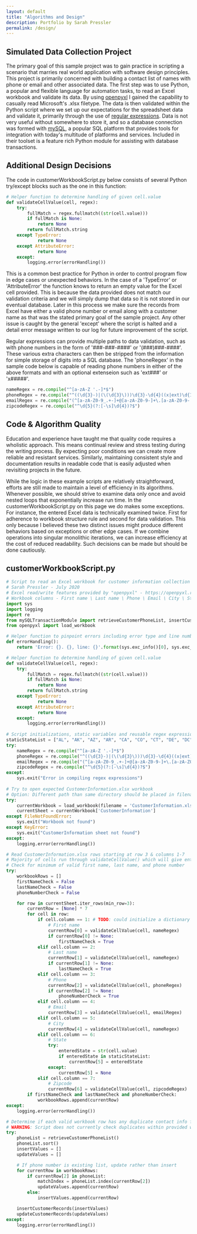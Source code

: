 ```yaml
---
layout: default
title: "Algorithms and Design"
description: Portfolio by Sarah Pressler
permalink: /design/
---
```


## Simulated Data Collection Project

The primary goal of this sample project was to gain practice in scripting a scenario that marries real world application with software design principles. This project is primarily concerned with building a contact list of names with phone or email and other associated data. The first step was to use Python, a popular and flexible language for automation tasks, to read an Excel workbook and validate its data. By using [openpyxl](https://openpyxl.readthedocs.io/en/stable/) I gained the capability to casually read Microsoft's .xlsx filetype. The data is then validated within the Python script where we set up our expectations for the spreadsheet data and validate it, primarily through the use of [regular expressions](https://www.regular-expressions.info/). Data is not very useful without somewhere to store it, and so a database connection was formed with [mySQL](https://www.mysql.com/), a popular SQL platform that provides tools for integration with today's multitude of platforms and services. Included in their toolset is a feature rich Python module for assisting with database transactions.

## Additional Design Decisions

The code in customerWorkbookScript.py below consists of several Python try/except blocks such as the one in this function:

```python
# Helper function to determine handling of given cell.value
def validateCellValue(cell, regex):
	try:
		fullMatch = regex.fullmatch((str(cell.value)))
		if fullMatch is None:
			return None
		return fullMatch.string
	except TypeError:
			return None
	except AttributeError: 
			return None
	except:
		logging.error(errorHandling())
```

This is a common best practice for Python in order to control program flow in edge cases or unexpected behaviors. In the case of a 'TypeError' or 'AttributeError' the function knows to return an empty value for the Excel cell provided. This is because the data provided does not match our validation criteria and we will simply dump that data so it is not stored in our eventual database. Later in this process we make sure the records from Excel have either a valid phone number or email along with a customer name as that was the stated primary goal of the sample project. Any other issue is caught by the general 'except' where the script is halted and a detail error message written to our log for future improvement of the script.

Regular expressions can provide multiple paths to data validation, such as with phone numbers in the form of '###-###-####' or '(###)###-####'. These various extra characters can then be stripped from the information for simple storage of digits into a SQL database. The 'phoneRegex' in the sample code below is capable of reading phone numbers in either of the above formats and with an optional extenseion such as 'ext###' or 'x#####'.

```python
nameRegex = re.compile("^[a-zA-Z '.-]*$")
phoneRegex = re.compile("^((\d{3}-)|(\(\d{3}\)))\d{3}-\d{4}((x|ext)\d{1,6})?$")
emailRegex = re.compile("(^[a-zA-Z0-9_.+-]+@[a-zA-Z0-9-]+\.[a-zA-Z0-9-.]+$)")
zipcodeRegex = re.compile("^\d{5}(?:[-\s]\d{4})?$")
```

## Code & Algorithm Quality

Education and experience have taught me that quality code requires a wholistic approach. This means continual review and stress testing during the writing process. By expecting poor conditions we can create more reliable and resistant services. Similarly, maintaining consistent style and documentation results in readable code that is easily adjusted when revisiting projects in the future.  

While the logic in these example scripts are relatively straightforward, efforts are still made to maintain a level of efficiency in its algorithms. Whenever possible, we should strive to examine data only once and avoid nested loops that exponentially increase run time.  In the customerWorkbookScript.py on this page we do makes some exceptions. For instance, the entered Excel data is technically examined twice. First for adherence to workbook structure rule and second for data validation. This only because I believed these two distinct issues might produce different behaviors based on exceptions or other edge cases. If we combine operations into singular monolithic iterations, we can increase efficiency at the cost of reduced readability. Such decisions can be made but should be done cautiously. 

## customerWorkbookScript.py
```python
# Script to read an Excel workbook for customer information collection project. Row information is first validated through regular expressions and then built in Python for use in mySQL transactions.
# Sarah Pressler - July 2020
# Excel read/write features provided by "openpyxl" - https://openpyxl.readthedocs.io/en/stable/
# Workbook columns - First name \ Last name \ Phone \ Email \ City \ State \ Zipcode 
import sys
import logging
import re
from mySQLTransactionModule import retrieveCustomerPhoneList, insertCustomerRecords, updateCustomerRecords
from openpyxl import load_workbook

# Helper function to pinpoint errors including error type and line number
def errorHandling():
    return 'Error: {}. {}, line: {}'.format(sys.exc_info()[0], sys.exc_info()[1], sys.exc_info()[2].tb_lineno)

# Helper function to determine handling of given cell.value
def validateCellValue(cell, regex):
	try:
		fullMatch = regex.fullmatch((str(cell.value)))
		if fullMatch is None:
			return None
		return fullMatch.string
	except TypeError:
			return None
	except AttributeError: 
			return None
	except:
		logging.error(errorHandling())
										 
# Script initializations, static variables and reusable regex expressions
staticStateList = ["AL", "AK", "AZ", "AR", "CA", "CO", "CT", "DE", "DC", "FL", "GA", "HI", "ID", "IL", "IN", "IA", "KS", "KY", "LA", "ME", "MD", "MA", "MI", "MN", "MS", "MO", "MT", "NE", "NV", "NH", "NJ", "NM", "NY", "NC", "ND", "OH", "OK", "OR", "PA", "RI", "SC", "SD", "TN", "TX", "UT", "VT", "VA", "WA", "WV", "WI", "WY"]
try:
	nameRegex = re.compile("^[a-zA-Z '.-]*$")
	phoneRegex = re.compile("^((\d{3}-)|(\(\d{3}\)))\d{3}-\d{4}((x|ext)\d{1,6})?$")
	emailRegex = re.compile("(^[a-zA-Z0-9_.+-]+@[a-zA-Z0-9-]+\.[a-zA-Z0-9-.]+$)")
	zipcodeRegex = re.compile("^\d{5}(?:[-\s]\d{4})?$")
except:
	sys.exit("Error in compiling regex expressions")
	
# Try to open expected CustomerInformation.xlsx workbook
# Option: Different path than same directory should be placed in filename value
try:
	currentWorkbook = load_workbook(filename = 'CustomerInformation.xlsx')
	currentSheet = currentWorkbook['CustomerInformation']
except FileNotFoundError:
	sys.exit("Workbook not found")
except KeyError:
	sys.exit("CustomerInformation sheet not found")
except:
	logging.error(errorHandling())

# Read CustomerInformation.xlsx rows starting at row 3 & columns 1-7
# Majority of cells run through validateCellValue() which will give entry a NULL result if invalid
# Check for minimum of valid first name, last name, and phone number
try:
	workbookRows = []
	firstNameCheck = False
	lastNameCheck = False
	phoneNumberCheck = False

	for row in currentSheet.iter_rows(min_row=3):
		currentRow = [None] * 7
		for cell in row:
			if cell.column == 1: # TODO: could initialize a dictionary or list for Excel column flexibility
				# First name 
				currentRow[0] = validateCellValue(cell, nameRegex)
				if currentRow[0] != None:
					firstNameCheck = True
			elif cell.column == 2:
				# Last name 
				currentRow[1] = validateCellValue(cell, nameRegex)
				if currentRow[1] != None:
					lastNameCheck = True
			elif cell.column == 3:
				# Phone 
				currentRow[2] = validateCellValue(cell, phoneRegex)
				if currentRow[2] != None:
					phoneNumberCheck = True
			elif cell.column == 4:
				# Email 
				currentRow[3] = validateCellValue(cell, emailRegex)
			elif cell.column == 5:
				# City 
				currentRow[4] = validateCellValue(cell, nameRegex)
			elif cell.column == 6:
				# State	
				try:
					enteredState = str(cell.value)
					if enteredState in staticStateList:
						currentRow[5] = enteredState
				except:
					currentRow[5] = None
			elif cell.column == 7:
				# Zipcode 
				currentRow[6] = validateCellValue(cell, zipcodeRegex)
		if firstNameCheck and lastNameCheck and phoneNumberCheck:
			workbookRows.append(currentRow)
except:
	logging.error(errorHandling())

# Determine if each valid workbook row has any duplicate contact info from current customers
# WARNING: Script does not currently check duplicates within provided workbook data
try:
	phoneList = retrieveCustomerPhoneList()
	phoneList.sort()
	insertValues = []
	updateValues = []

	# If phone number is existing list, update rather than insert
	for currentRow in workbookRows:
		if currentRow[2] in phoneList:
			matchIndex = phoneList.index(currentRow[2])
			updateValues.append(currentRow)
		else:
			insertValues.append(currentRow)

	insertCustomerRecords(insertValues)
	updateCustomerRecords(updateValues)
except:
	logging.error(errorHandling()) 
```
